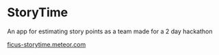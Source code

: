 # StoryTime
An app for estimating story points as a team made for a 2 day hackathon

[ficus-storytime.meteor.com](http://ficus-storytime.meteor.com/)
